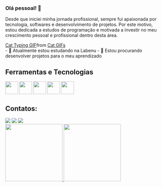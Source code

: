 ### Olá pessoal! 👋
Desde que iniciei minha jornada profissional, sempre fui apaixonada por tecnologia, softwares e desenvolvimento de projetos. Por este motivo, estou dedicada a estudos de programação e motivada a investir no meu crescimento pessoal e profissional dentro desta área.
<div class="tenor-gif-embed" data-postid="21481919" data-share-method="host" data-aspect-ratio="1.77778" data-width="100%"><a href="https://tenor.com/view/cat-typing-typing-on-computer-computer-work-laptop-gif-21481919">Cat Typing GIF</a>from <a href="https://tenor.com/search/cat-gifs">Cat GIFs</a></div> <script type="text/javascript" async src="https://tenor.com/embed.js"></script>
- 🌱 Atualmente estou estudando na Labenu 
- 👯 Estou procurando desenvolver projetos para o meu aprendizado

## Ferramentas e Tecnologias
<img src="https://cdn.jsdelivr.net/gh/devicons/devicon/icons/git/git-original.svg" width="40" height="40"/> <img src="https://cdn.jsdelivr.net/gh/devicons/devicon/icons/javascript/javascript-original.svg" width="40" height="40" /> <img src="https://cdn.jsdelivr.net/gh/devicons/devicon/icons/react/react-original-wordmark.svg" width="40" height="40" /> <img src="https://cdn.jsdelivr.net/gh/devicons/devicon/icons/typescript/typescript-original.svg" width="40" height="40"  /> <img src="https://cdn.jsdelivr.net/gh/devicons/devicon/icons/canva/canva-original.svg" width="40" height="40" />

## Contatos:

<div>
<a href="https://www.linkedin.com/in/mariana-lais-philippsen-santos-279266236/" target="_blank"><img src="https://img.shields.io/badge/-LinkedIn-%230077B5?style=for-the-badge&logo=linkedin&logoColor=white" target="_blank"></a>   
<a href="https://instagram.com/marianalais" target="_blank"><img src="https://img.shields.io/badge/-Instagram-%23E4405F?style=for-the-badge&logo=instagram&logoColor=white" target="_blank"></a>
<a href = "mailto:marianalais.egn@gmail.com"><img src="https://img.shields.io/badge/Gmail-D14836?style=for-the-badge&logo=gmail&logoColor=white" target="_blank"></a>
</div>

<div>
<a href="https://github.com/marianalais">
<img height="180em" src="https://github-readme-stats.vercel.app/api/top-langs/?username=marianalais&layout=compact&langs_count=7&theme=dracula"/>
<img height="180em" src="https://github-readme-stats.vercel.app/api?username=marianalais&show_icons=true&theme=dracula&include_all_commits=true&count_private=true"/>
</div>
